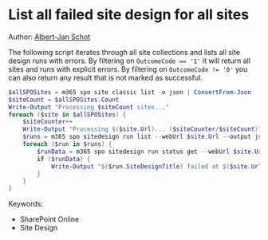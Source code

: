 # List all failed site design for all sites

Author: [Albert-Jan Schot](https://www.cloudappie.nl/failed-sitedesigns-clim365/)

The following script iterates through all site collections and lists all site design runs with errors. By filtering on `OutcomeCode == '1'` it will return all sites and runs with explicit errors. By filtering on `OutcomeCode != '0'` you can also return any result that is not marked as successful.

```powershell tab="PowerShell Core"
$allSPOSites = m365 spo site classic list -o json | ConvertFrom-Json
$siteCount = $allSPOSites.Count
Write-Output "Processing $siteCount sites..."
foreach ($site in $allSPOSites) {
    $siteCounter++
    Write-Output "Processing $($site.Url)... ($siteCounter/$siteCount)"
    $runs = m365 spo sitedesign run list --webUrl $site.Url --output json | ConvertFrom-Json
    foreach ($run in $runs) {
        $runData = m365 spo sitedesign run status get --webUrl $site.Url --runId $run.ID --query '[?OutcomeCode == `1`]' --output json | ConvertFrom-Json
        if ($runData) {
            Write-Output "$($run.SiteDesignTitle) failed at $($site.Url) with id $($run.ID)"
        }
    }
}
```

Keywords:

- SharePoint Online
- Site Design
